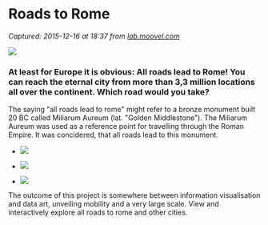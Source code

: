 # Roads to Rome

_Captured: 2015-12-16 at 18:37 from [lab.moovel.com](http://lab.moovel.com/projects/roads-to-rome)_

![](http://lab.moovel.com/thumbs/eu_rome_splash-1_16_9-1e64362e8c083092bbc284d920da8a05.jpg)

### At least for Europe it is obvious: All roads lead to Rome! You can reach the eternal city from more than 3,3 million locations all over the continent. Which road would you take?

The saying "all roads lead to rome" might refer to a bronze monument built 20 BC called Miliarum Aureum (lat. "Golden Middlestone"). The Miliarum Aureum was used as a reference point for travelling through the Roman Empire. It was concidered, that all roads lead to this monument.

  * ![](http://lab.moovel.com/thumbs/0-roads-to-rome-2cd68f44d2b858023642ae5a4d631ab1.jpg)

  * ![](http://lab.moovel.com/thumbs/1-roads-to-romes-us-photo-c2053bb6f81e5e485999ee51d97ce886.jpg)

  * ![](http://lab.moovel.com/thumbs/5-perspective-rome-b2e5c179bce33e8a9c24455cd7dafb36.jpg)

The outcome of this project is somewhere between information visualisation and data art, unveiling mobility and a very large scale. View and interactively explore all roads to rome and other cities.
